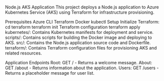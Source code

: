 Node.js AKS Application
This project deploys a Node.js application to Azure Kubernetes Service (AKS) using Terraform for infrastructure provisioning.

Prerequisites
Azure CLI
Terraform
Docker
kubectl
Setup
Initialize Terraform: 
cd terraform
terraform init
Terraform configuration
terraform apply
kubernetes/: Contains Kubernetes manifests for deployment and service.
scripts/: Contains scripts for building the Docker image and deploying to AKS.
src/: Contains the Node.js application source code and Dockerfile.
terraform/: Contains Terraform configuration files for provisioning AKS and related resources. 

Application Endpoints
Root: GET / - Returns a welcome message.
About: GET /about - Returns information about the application.
Users: GET /users - Returns a placeholder message for user list.
